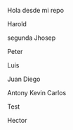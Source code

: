 
Hola desde mi repo

Harold


segunda
Jhosep 

Peter


Luis


Juan Diego


Antony
Kevin
Carlos

Test


Hector


